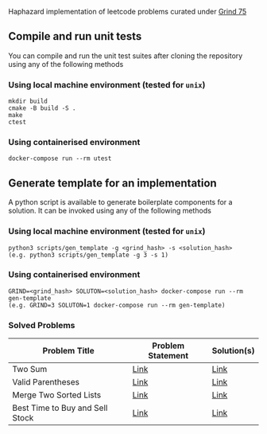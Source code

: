 Haphazard implementation of leetcode problems curated under [Grind 75](https://www.techinterviewhandbook.org/grind75)

## Compile and run unit tests

You can compile and run the unit test suites after cloning the repository using any of the following methods

### Using local machine environment (tested for `unix`)

```
mkdir build
cmake -B build -S .
make
ctest
```

### Using containerised environment

```
docker-compose run --rm utest
```

## Generate template for an implementation

A python script is available to generate boilerplate components for a solution. It can be invoked using any of the following methods

### Using local machine environment (tested for `unix`)

```
python3 scripts/gen_template -g <grind_hash> -s <solution_hash>
(e.g. python3 scripts/gen_template -g 3 -s 1)
```

### Using containerised environment

```
GRIND=<grind_hash> SOLUTON=<solution_hash> docker-compose run --rm gen-template
(e.g. GRIND=3 SOLUTON=1 docker-compose run --rm gen-template)
```

### Solved Problems 

| Problem Title | Problem Statement | Solution(s) | 
| ------------- | ----------------- | ----------- |
| Two Sum       | [Link](https://leetcode.com/problems/two-sum) | [Link](https://github.com/ATM-SALEH/haphazard-grind75-cpp/tree/main/src/g1) |
| Valid Parentheses       | [Link](https://leetcode.com/problems/valid-parentheses) | [Link](https://github.com/ATM-SALEH/haphazard-grind75-cpp/tree/main/src/g2) |
| Merge Two Sorted Lists       | [Link](https://leetcode.com/problems/merge-two-sorted-lists) | [Link](https://github.com/ATM-SALEH/haphazard-grind75-cpp/tree/main/src/g3) |
| Best Time to Buy and Sell Stock       | [Link](https://leetcode.com/problems/best-time-to-buy-and-sell-stock) | [Link](https://github.com/ATM-SALEH/haphazard-grind75-cpp/tree/main/src/g4) |